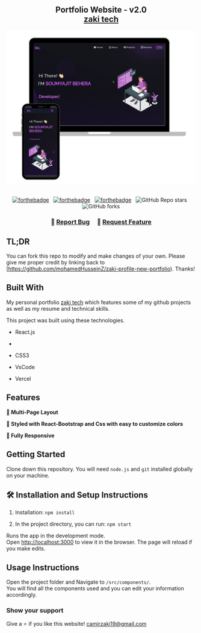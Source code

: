 <h2 align="center">
  Portfolio Website - v2.0<br/>
  <a href="https://zaki-profile-new-portfolio.vercel.app" target="_blank">zaki tech</a>
</h2>
<div align="center">
  <img alt="Demo" src="./Images/readme-img1.png" />
</div>

<br/>

<center>

[![forthebadge](https://forthebadge.com/images/badges/built-with-love.svg)](https://forthebadge.com) &nbsp;
[![forthebadge](https://forthebadge.com/images/badges/made-with-javascript.svg)](https://forthebadge.com) &nbsp;
[![forthebadge](https://forthebadge.com/images/badges/open-source.svg)](https://forthebadge.com) &nbsp;
![GitHub Repo stars](https://img.shields.io/github/stars/soumyajit4419/Portfolio?color=red&logo=github&style=for-the-badge) &nbsp;
![GitHub forks](https://img.shields.io/github/forks/soumyajit4419/Portfolio?color=red&logo=github&style=for-the-badge)

</center>

<h3 align="center">
    🔹
    <a href="https://github.com/mohamedHusseinZ/Portfolio/issues">Report Bug</a> &nbsp; &nbsp;
    🔹
    <a href="https://github.com/mohamedHusseinZ/Portfolio/issues">Request Feature</a>
</h3>

## TL;DR

You can fork this repo to modify and make changes of your own. Please give me proper credit by linking back to [https://github.com/mohamedHusseinZ/zaki-profile-new-portfolio). Thanks!

## Built With

My personal portfolio <a href="https://zaki-profile-new-portfolio.vercel.app" target="_blank">zaki tech</a> which features some of my github projects as well as my resume and technical skills.<br/>

This project was built using these technologies.

- React.js
- 
  
- CSS3
- VsCode
- Vercel

## Features

**📖 Multi-Page Layout**

**🎨 Styled with React-Bootstrap and Css with easy to customize colors**

**📱 Fully Responsive**

## Getting Started

Clone down this repository. You will need `node.js` and `git` installed globally on your machine.

## 🛠 Installation and Setup Instructions

1. Installation: `npm install`

2. In the project directory, you can run: `npm start`

Runs the app in the development mode.\
Open [http://localhost:3000](http://localhost:3000) to view it in the browser.
The page will reload if you make edits.

## Usage Instructions

Open the project folder and Navigate to `/src/components/`. <br/>
You will find all the components used and you can edit your information accordingly.

### Show your support

Give a ⭐ if you like this website!
camirzaki19@gmail.com

